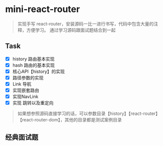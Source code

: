 # mini-react-router

> 实现手写 react-router，安装源码一比一进行书写，代码中包含大量的注释，方便学习。 通过学习源码跟面试题结合到一起

## Task

- [x] history 路由基本实现
- [x] hash 路由的基本实现
- [x] 核心API【history】的实现
- [x] 路径参数的实现
- [x] Link 导航
- [x] 实现嵌套路由
- [x] 实现NavLink
- [x] 实现 跳转以及重定向

> 如果想参照源码直接学习的话，可以参数目录【history】【react-router】【react-router-dom】，其他的目录都是测试案例目录

## 经典面试题
